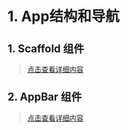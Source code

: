 # 1. App结构和导航

## 1. Scaffold 组件

> [点击查看详细内容](../../ji-chu-zu-jian/ji-chu-zu-jian.md#8-scaffold-zu-jian)

## 2. AppBar 组件

> [点击查看详细内容](../../ji-chu-zu-jian/ji-chu-zu-jian.md#9-appbar-zu-jian)

